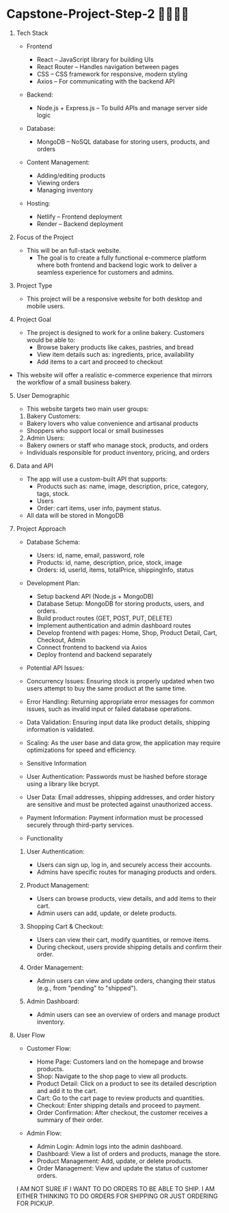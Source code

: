 # Capstone-Project-Step-2 🧁🍩🍰🥐

1. Tech Stack
   
   * Frontend
     * React – JavaScript library for building UIs
     * React Router – Handles navigation between pages
     * CSS – CSS framework for responsive, modern styling
     * Axios – For communicating with the backend API

   * Backend:
     * Node.js + Express.js – To build APIs and manage server side logic
   
   * Database:
     * MongoDB – NoSQL database for storing users, products, and orders

   * Content Management:
     * Adding/editing products
     * Viewing orders
     * Managing inventory

   * Hosting:
     * Netlify – Frontend deployment
     * Render – Backend deployment


2. Focus of the Project
   * This will be an full-stack website.
     * The goal is to create a fully functional e-commerce platform where both frontend and backend logic work to deliver a seamless experience for customers and admins.


3. Project Type
   * This project will be a responsive website for both desktop and mobile users.

4. Project Goal
   * The project is designed to work for a online bakery.
   Customers would be able to:
     * Browse bakery products like cakes, pastries, and bread
     * View item details such as: ingredients, price, availability
     * Add items to a cart and proceed to checkout
   
  * This website will offer a realistic e-commerce experience that mirrors the workflow of a small business bakery.


5. User Demographic
    * This website targets two main user groups:
   
     1. Bakery Customers:
      * Bakery lovers who value convenience and artisanal products
      * Shoppers who support local or small businesses

     2. Admin Users:
      * Bakery owners or staff who manage stock, products, and orders
      * Individuals responsible for product inventory, pricing, and orders


6. Data and API
    * The app will use a custom-built API that supports:
      * Products such as: name, image, description, price, category, tags, stock.
      * Users
      * Order: cart items, user info, payment status.
    * All data will be stored in MongoDB


7. Project Approach
   * Database Schema:
     * Users: id, name, email, password, role
     * Products: id, name, description, price, stock, image
     * Orders: id, userId, items, totalPrice, shippingInfo, status
   
   * Development Plan:
     * Setup backend API (Node.js + MongoDB)
     * Database Setup: MongoDB for storing products, users, and orders.
     * Build product routes (GET, POST, PUT, DELETE)
     * Implement authentication and admin dashboard routes
     * Develop frontend with pages: Home, Shop, Product Detail, Cart, Checkout, Admin
     * Connect frontend to backend via Axios
     * Deploy frontend and backend separately

    * Potential API Issues:
     * Concurrency Issues: Ensuring stock is properly updated when two users attempt to buy the same product at the same time.
     * Error Handling: Returning appropriate error messages for common issues, such as invalid input or failed database operations.
     * Data Validation: Ensuring input data like product details, shipping information is validated.
     * Scaling: As the user base and data grow, the application may require optimizations for speed and efficiency.

    * Sensitive Information
     * User Authentication: Passwords must be hashed before storage using a library like bcrypt.
     * User Data: Email addresses, shipping addresses, and order history are sensitive and must be protected against unauthorized access.
     * Payment Information: Payment information must be processed securely through third-party services.
   
    * Functionality
     1. User Authentication:
        * Users can sign up, log in, and securely access their accounts.
        * Admins have specific routes for managing products and orders.
        
     2. Product Management:
        * Users can browse products, view details, and add items to their cart.
        * Admin users can add, update, or delete products.
         
     3. Shopping Cart & Checkout:
        * Users can view their cart, modify quantities, or remove items.
        * During checkout, users provide shipping details and confirm their order.
        
     4. Order Management:
        * Admin users can view and update orders, changing their status (e.g., from "pending" to "shipped").
        
     5. Admin Dashboard:
        * Admin users can see an overview of orders and manage product inventory.

8. User Flow
   * Customer Flow:
     * Home Page: Customers land on the homepage and browse products.
     * Shop: Navigate to the shop page to view all products.
     * Product Detail: Click on a product to see its detailed description and add it to the cart.
     * Cart: Go to the cart page to review products and quantities.
     * Checkout: Enter shipping details and proceed to payment.
     * Order Confirmation: After checkout, the customer receives a summary of their order.
   
   * Admin Flow:
     * Admin Login: Admin logs into the admin dashboard.
     * Dashboard: View a list of orders and products, manage the store.
     * Product Management: Add, update, or delete products.
     * Order Management: View and update the status of customer orders.

   I AM NOT SURE IF I WANT TO DO ORDERS TO BE ABLE TO SHIP. I AM EITHER THINKING TO DO ORDERS FOR SHIPPING OR JUST ORDERING FOR PICKUP.
    
         
